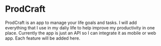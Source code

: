 # ProdCraft
ProdCraft is an app to manage your life goals and tasks. I will add everything that I use in my daliy life to help improve my productivity in one place. Currently the app is just an API so I can integrate it as mobile or web app.  Each feature will be added here.
